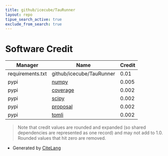 ```yaml
---
title: github/icecube/TauRunner
layout: repo
tipue_search_active: true
exclude_from_search: true
---
```

# Software Credit

|Manager|Name|Credit|
|-------|----|------|
|requirements.txt|github/icecube/TauRunner|0.01|
|pypi|[numpy](https://www.numpy.org)|0.005|
|pypi|[coverage](https://github.com/nedbat/coveragepy)|0.002|
|pypi|[scipy](https://www.scipy.org)|0.002|
|pypi|[proposal](https://github.com/tudo-astroparticlephysics/PROPOSAL)|0.002|
|pypi|[tomli](https://pypi.org/project/tomli)|0.002|


> Note that credit values are rounded and expanded (so shared dependencies are represented as one record) and may not add to 1.0. Rounded values that hit zero are removed.


- Generated by [CiteLang](https://github.com/vsoch/citelang)
